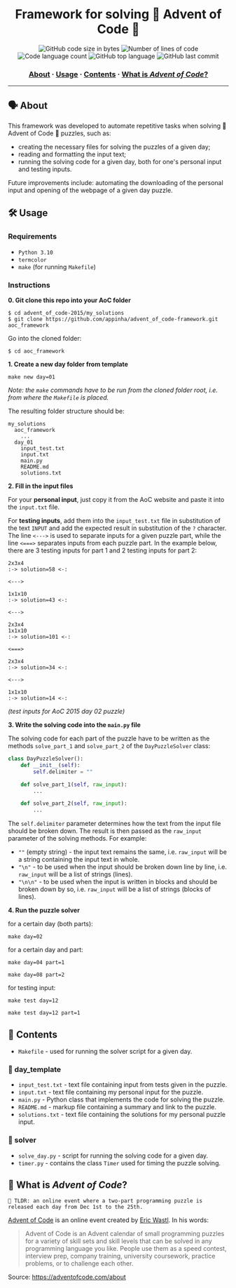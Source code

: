 <h1 align="center">
	Framework for solving 🌟 Advent of Code 🎄
</h1>

<p align="center">
	<img alt="GitHub code size in bytes" src="https://img.shields.io/github/languages/code-size/appinha/advent_of_code-framework?color=blueviolet" />
	<img alt="Number of lines of code" src="https://img.shields.io/tokei/lines/github/appinha/advent_of_code-framework?color=blueviolet" />
	<img alt="Code language count" src="https://img.shields.io/github/languages/count/appinha/advent_of_code-framework?color=blue" />
	<img alt="GitHub top language" src="https://img.shields.io/github/languages/top/appinha/advent_of_code-framework?color=blue" />
	<img alt="GitHub last commit" src="https://img.shields.io/github/last-commit/appinha/advent_of_code-framework?color=brightgreen" />
</p>

<h3 align="center">
	<a href="#%EF%B8%8F-about">About</a>
	<span> · </span>
	<a href="#%EF%B8%8F-usage">Usage</a>
	<span> · </span>
	<a href="#-contents">Contents</a>
	<span> · </span>
	<a href="#-what-is-advent-of-code">What is <i>Advent of Code</i>?</a>
</h3>

---

## 🗣️ About

This framework was developed to automate repetitive tasks when solving 🌟 Advent of Code 🎄 puzzles, such as:
- creating the necessary files for solving the puzzles of a given day;
- reading and formatting the input text;
- running the solving code for a given day, both for one's personal input and testing inputs.

Future improvements include: automating the downloading of the personal input and opening of the webpage of a given day puzzle.

## 🛠️ Usage

### Requirements

- `Python 3.10`
- `termcolor`
- `make` (for running `Makefile`)

### Instructions

**0. Git clone this repo into your AoC folder**

```shell
$ cd advent_of_code-2015/my_solutions
$ git clone https://github.com/appinha/advent_of_code-framework.git aoc_framework
```

Go into the cloned folder:

```shell
$ cd aoc_framework
```

**1. Create a new day folder from template**

```shell
make new day=01
```

_Note: the `make` commands have to be run from the cloned folder root, i.e. from where the `Makefile` is placed._

The resulting folder structure should be:
```
my_solutions
  aoc_framework
    ...
  day_01
    input_test.txt
    input.txt
    main.py
    README.md
    solutions.txt
```

**2. Fill in the input files**

For your **personal input**, just copy it from the AoC website and paste it into the `input.txt` file.

For **testing inputs**, add them into the `input_test.txt` file in substitution of the text `INPUT` and add the expected result in substitution of the `?` character. The line `<--->` is used to separate inputs for a given puzzle part, while the line `<===>` separates inputs from each puzzle part. In the example below, there are 3 testing inputs for part 1 and 2 testing inputs for part 2:

```
2x3x4
:-> solution=58 <-:

<--->

1x1x10
:-> solution=43 <-:

<--->

2x3x4
1x1x10
:-> solution=101 <-:

<===>

2x3x4
:-> solution=34 <-:

<--->

1x1x10
:-> solution=14 <-:
```

_(test inputs for AoC 2015 day 02 puzzle)_

**3. Write the solving code into the `main.py` file**

The solving code for each part of the puzzle have to be written as the methods `solve_part_1` and `solve_part_2` of the `DayPuzzleSolver` class:

```python
class DayPuzzleSolver():
    def __init__(self):
        self.delimiter = ""

    def solve_part_1(self, raw_input):
        ...

    def solve_part_2(self, raw_input):
        ...
```

The `self.delimiter` parameter determines how the text from the input file should be broken down. The result is then passed as the `raw_input` parameter of the solving methods. For example:

- `""` (empty string) - the input text remains the same, i.e. `raw_input` will be a string containing the input text in whole.
- `"\n"` - to be used when the input should be broken down line by line, i.e. `raw_input` will be a list of strings (lines).
- `"\n\n"` - to be used when the input is written in blocks and should be broken down by so, i.e. `raw_input` will be a list of strings (blocks of lines).

**4. Run the puzzle solver**

for a certain day (both parts):

```shell
make day=02
```

for a certain day and part:

```shell
make day=04 part=1
```

```shell
make day=08 part=2
```

for testing input:

```shell
make test day=12
```

```shell
make test day=12 part=1
```

## 📑 Contents

* `Makefile` - used for running the solver script for a given day.

### 📂 day_template

* `input_test.txt` - text file containing input from tests given in the puzzle.
* `input.txt` - text file containing my personal input for the puzzle.
* `main.py` - Python class that implements the code for solving the puzzle.
* `README.md` - markup file containing a summary and link to the puzzle.
* `solutions.txt` - text file containing the solutions for my personal puzzle input.

### 📂 solver

* `solve_day.py` - script for running the solving code for a given day.
* `timer.py` - contains the class `Timer` used for timing the puzzle solving.

## 🌟 What is *Advent of Code*?

	🚀 TLDR: an online event where a two-part programming puzzle is released each day from Dec 1st to the 25th.

[Advent of Code](http://adventofcode.com) is an online event created by [Eric Wastl](http://was.tl/). In his words:

> Advent of Code is an Advent calendar of small programming puzzles for a variety of skill sets and skill levels that can be solved in any programming language you like. People use them as a speed contest, interview prep, company training, university coursework, practice problems, or to challenge each other.

Source: https://adventofcode.com/about
